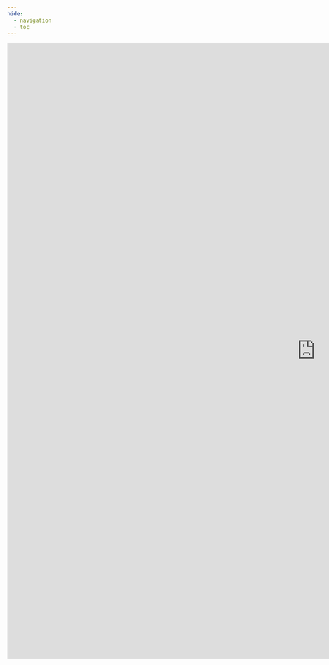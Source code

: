 ```yaml
---
hide:
  - navigation
  - toc
---
```




<iframe src = https://radiantearth.github.io/stac-browser/#/external/raw.githubusercontent.com/IDE-FCyT/IDE-FCyT/main/catalog/stac_catalog.json 
  width="1400" height="1400" style="border:0;" allowfullscreen="true" loading="lazy" referrerpolicy="no-referrer-when-downgrade"> </iframe>
